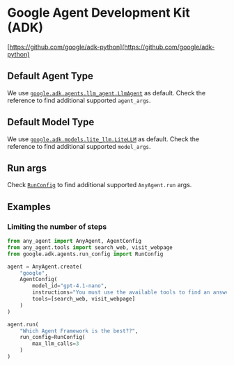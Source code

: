 # Google Agent Development Kit (ADK)

[https://github.com/google/adk-python](https://github.com/google/adk-python)

## Default Agent Type

We use [`google.adk.agents.llm_agent.LlmAgent`](https://google.github.io/adk-docs/agents/llm-agents/) as default.
Check the reference to find additional supported `agent_args`.

## Default Model Type

We use [`google.adk.models.lite_llm.LiteLLM`](https://google.github.io/adk-docs/agents/models/#using-cloud-proprietary-models-via-litellm) as default.
Check the reference to find additional supported `model_args`.

## Run args

Check [`RunConfig`](https://google.github.io/adk-docs/runtime/runconfig/) to find additional supported `AnyAgent.run` args.

## Examples

### Limiting the number of steps

```python
from any_agent import AnyAgent, AgentConfig
from any_agent.tools import search_web, visit_webpage
from google.adk.agents.run_config import RunConfig

agent = AnyAgent.create(
    "google",
    AgentConfig(
        model_id="gpt-4.1-nano",
        instructions="You must use the available tools to find an answer",
        tools=[search_web, visit_webpage]
    )
)

agent.run(
    "Which Agent Framework is the best??",
    run_config=RunConfig(
        max_llm_calls=3
    )
)
```
